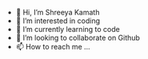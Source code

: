 - 👋 Hi, I’m Shreeya Kamath
- 👀 I’m interested in coding
- 🌱 I’m currently learning to code 
- 💞️ I’m looking to collaborate on Github
- 📫 How to reach me ...

<!---
ShreeyaKamath/ShreeyaKamath is a ✨ special ✨ repository because its `README.md` (this file) appears on your GitHub profile.
You can click the Preview link to take a look at your changes.
--->
